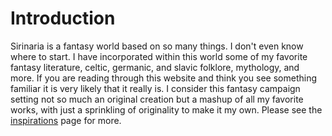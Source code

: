 # Introduction

Sirinaria is a fantasy world based on so many things. I don't even know where to start. I have incorporated within this world some of my favorite fantasy literature, celtic, germanic, and slavic folklore, mythology, and more. If you are reading through this website and think you see something familiar it is very likely that it really is. I consider this fantasy campaign setting not so much an original creation but a mashup of all my favorite works, with just a sprinkling of originality to make it my own. Please see the [inspirations](inspirations.md) page for more.